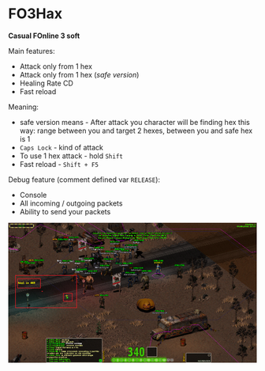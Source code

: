 # FO3Hax
**Casual FOnline 3 soft**

Main features:
* Attack only from 1 hex
* Attack only from 1 hex (*safe version*)
* Healing Rate CD 
* Fast reload

Meaning:

* safe version means - After attack you character will be finding hex this way: range between you and target 2 hexes, between you and safe hex is 1
* `Caps Lock` - kind of attack
* To use 1 hex attack - hold `Shift`
* Fast reload - `Shift + F5`

Debug feature (comment defined var `RELEASE`):
* Console
* All incoming / outgoing packets
* Ability to send your packets


![интерфейс](imgs/xynta)